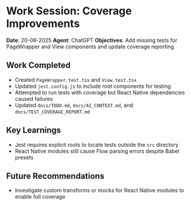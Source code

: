 # Work Session: Coverage Improvements

**Date**: 20-06-2025
**Agent**: ChatGPT
**Objectives**: Add missing tests for PageWrapper and View components and update coverage reporting

## Work Completed
- Created `PageWrapper.test.tsx` and `View.test.tsx`
- Updated `jest.config.js` to include root components for testing
- Attempted to run tests with coverage but React Native dependencies caused failures
- Updated `docs/TODO.md`, `docs/AI_CONTEXT.md`, and `docs/TEST_COVERAGE_REPORT.md`

## Key Learnings
- Jest requires explicit roots to locate tests outside the `src` directory
- React Native modules still cause Flow parsing errors despite Babel presets

## Future Recommendations
- Investigate custom transforms or mocks for React Native modules to enable full coverage
